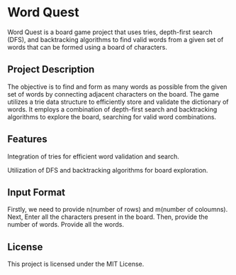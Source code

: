 # Word Quest

Word Quest is a board game project that uses tries, depth-first search (DFS), and backtracking algorithms to find valid words from a given set of words that can be formed using a board of characters.



## Project Description

The objective is to find and form as many words as possible from the given set of words by connecting adjacent characters on the board. The game utilizes a trie data structure to efficiently store and validate the dictionary of words. It employs a combination of depth-first search and backtracking algorithms to explore the board, searching for valid word combinations.



## Features

Integration of tries for efficient word validation and search.

Utilization of DFS and backtracking algorithms for board exploration.



## Input Format

Firstly, we need to provide n(number of rows) and m(number of coloumns). 
Next, Enter all the characters present in the board.
Then, provide the number of words.
Provide all the words.


## License

This project is licensed under the MIT License.
